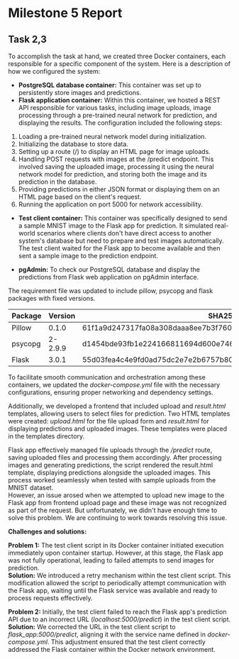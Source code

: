 # Milestone 5 Report

## Task 2,3

To accomplish the task at hand, we created three Docker containers, each responsible for a specific component of the system. Here is a description of how we configured the system:  

- **PostgreSQL database container:** This container was set up to persistently store images and predictions.  
- **Flask application container:** Within this container, we hosted a REST API responsible for various tasks, including image uploads, image processing through a pre-trained neural network for prediction, and displaying the results. The configuration included the following steps:  
1. Loading a pre-trained neural network model during initialization.  
2. Initializing the database to store data.  
3. Setting up a route (/) to display an HTML page for image uploads.
4. Handling POST requests with images at the /predict endpoint. This involved saving the uploaded image, processing it using the neural network model for prediction, and storing both the image and its prediction in the database.
5. Providing predictions in either JSON format or displaying them on an HTML page based on the client's request.
6. Running the application on port 5000 for network accessibility.

- **Test client container:** This container was specifically designed to send a sample MNIST image to the Flask app for prediction. It simulated real-world scenarios where clients don't have direct access to another system's database but need to prepare and test images automatically. The test client waited for the Flask app to become available and then sent a sample image to the prediction endpoint.
   
- **pgAdmin:** To check our PostgreSQL database and display the predictions from Flask web application on pgAdmin interface.

The requirement file was updated to include pillow, psycopg and flask packages with fixed versions.

|   Package  | Version |                             SHA256                             |
|------------|---------|----------------------------------------------------------------|
|Pillow      |0.1.0    |61f1a9d247317fa08a308daaa8ee7b3f760ab1809ca2da14ecc88ae4257d6172|
|psycopg     |2-2.9.9  |d1454bde93fb1e224166811694d600e746430c006fbb031ea06ecc2ea41bf156|
|Flask       |3.0.1    |55d03fea4c4e9fd0ad75dc2e7e2b6757b80c152c032ea1d1de487461d8140efc|

To facilitate smooth communication and orchestration among these containers, we updated the *docker-compose.yml* file with the necessary configurations, ensuring proper networking and dependency settings.

Additionally, we developed a frontend that included upload and *result.html* templates, allowing users to select files for prediction. Two HTML templates were created: *upload.html* for the file upload form and *result.html* for displaying predictions and uploaded images. These templates were placed in the templates directory.  

Flask app effectively managed file uploads through the */predict* route, saving uploaded files and processing them accordingly. After processing images and generating predictions, the script rendered the result.html template, displaying predictions alongside the uploaded images. This process worked seamlessly when tested with sample uploads from the MNIST dataset.  
However, an issue arosed when we attempted to upload new image to the Flask app from frontend upload page and these image was not recognized as part of the request. But unfortunately, we didn't have enough time to solve this problem. We are continuing to work towards resolving this issue.   

**Challenges and solutions:**  

**Problem 1:** The test client script in its Docker container initiated execution immediately upon container startup. However, at this stage, the Flask app was not fully operational, leading to failed attempts to send images for prediction.  
**Solution:** We introduced a retry mechanism within the test client script. This modification allowed the script to periodically attempt communication with the Flask app, waiting until the Flask service was available and ready to process requests effectively.

**Problem 2:** Initially, the test client failed to reach the Flask app's prediction API due to an incorrect URL (*localhost:5000/predict*) in the test client script.  
**Solution:** We corrected the URL in the test client script to *flask_app:5000/predict*, aligning it with the service name defined in *docker-compose.yml*. This adjustment ensured that the test client correctly addressed the Flask container within the Docker network environment.
